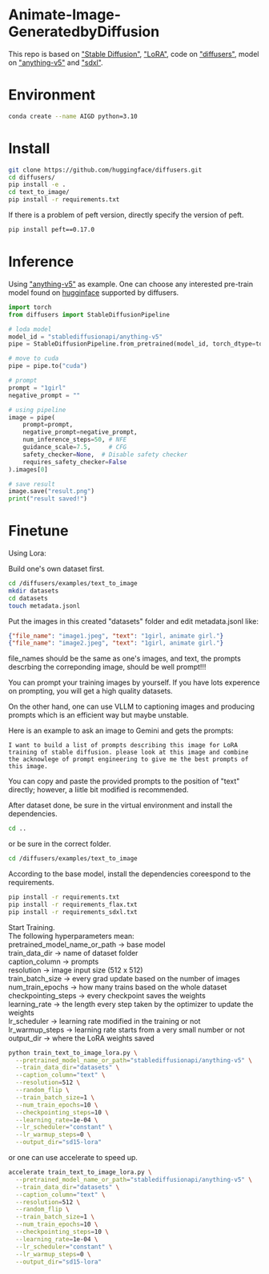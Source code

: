 # Animate-Image-GeneratedbyDiffusion

This repo is based on ["Stable Diffusion"](https://arxiv.org/abs/2112.10752), 
["LoRA"](https://arxiv.org/abs/2106.09685), 
code on ["diffusers"](https://github.com/huggingface/diffusers), 
model on ["anything-v5"](https://huggingface.co/stablediffusionapi/anything-v5) and 
["sdxl"](https://huggingface.co/stabilityai/stable-diffusion-xl-base-1.0).

# Environment
```bash
conda create --name AIGD python=3.10
```

# Install
```bash
git clone https://github.com/huggingface/diffusers.git
cd diffusers/
pip install -e .
cd text_to_image/
pip install -r requirements.txt
```
If there is a problem of peft version, directly specify the version of peft.
```bash
pip install peft==0.17.0
```

# Inference

Using ["anything-v5"](https://huggingface.co/stablediffusionapi/anything-v5) as example. One can choose any interested pre-train model found on [hugginface](https://huggingface.co/) supported by diffusers.

```python
import torch
from diffusers import StableDiffusionPipeline

# loda model
model_id = "stablediffusionapi/anything-v5"
pipe = StableDiffusionPipeline.from_pretrained(model_id, torch_dtype=torch.float16)

# move to cuda
pipe = pipe.to("cuda")

# prompt
prompt = "1girl"
negative_prompt = ""

# using pipeline
image = pipe(
    prompt=prompt,
    negative_prompt=negative_prompt,
    num_inference_steps=50, # NFE 
    guidance_scale=7.5,     # CFG
    safety_checker=None,  # Disable safety checker
    requires_safety_checker=False
).images[0]

# save result
image.save("result.png")
print("result saved!")
```

# Finetune

Using Lora:  

Build one's own dataset first.  
```bash
cd /diffusers/examples/text_to_image
mkdir datasets
cd datasets
touch metadata.jsonl
```
Put the images in this created "datasets" folder and edit metadata.jsonl like:
```json
{"file_name": "image1.jpeg", "text": "1girl, animate girl."}
{"file_name": "image2.jpeg", "text": "1girl, animate girl."}
```
file_names should be the same as one's images, and text, the prompts descrbing the correponding image, should be well prompt!!!  
  
You can prompt your training images by yourself. If you have lots experence on prompting, you will get a high quality datasets.  

On the other hand, one can use VLLM to captioning images and producing prompts which is an efficient way but maybe unstable.  

Here is an example to ask an image to Gemini and gets the prompts:
```
I want to build a list of prompts describing this image for LoRA training of stable diffusion. please look at this image and combine the acknowlege of prompt engineering to give me the best prompts of this image.
```
You can copy and paste the provided prompts to the position of "text" directly; however, a liitle bit modified is recommended.  

After dataset done, be sure in the virtual environment and install the dependencies.
```bash
cd ..
```
or be sure in the correct folder.
```bash
cd /diffusers/examples/text_to_image
```
According to the base model, install the dependencies coreespond to the requirements.
```bash
pip install -r requirements.txt
pip install -r requirements_flax.txt
pip install -r requirements_sdxl.txt
```
Start Training.  
The following hyperparameters mean:  
pretrained_model_name_or_path -> base model  
train_data_dir -> name of dataset folder  
caption_column -> prompts  
resolution -> image input size (512 x 512)  
train_batch_size -> every grad update based on the number of images  
num_train_epochs -> how many trains based on the whole dataset  
checkpointing_steps -> every checkpoint saves the weights  
learning_rate -> the length every step taken by the optimizer to update the weights  
lr_scheduler -> learning rate modified in the training or not  
lr_warmup_steps -> learning rate starts from a very small number or not  
output_dir -> where the LoRA weights saved  
```bash
python train_text_to_image_lora.py \
  --pretrained_model_name_or_path="stablediffusionapi/anything-v5" \
  --train_data_dir="datasets" \
  --caption_column="text" \
  --resolution=512 \
  --random_flip \
  --train_batch_size=1 \
  --num_train_epochs=10 \
  --checkpointing_steps=10 \
  --learning_rate=1e-04 \
  --lr_scheduler="constant" \
  --lr_warmup_steps=0 \
  --output_dir="sd15-lora"
```
or one can use accelerate to speed up.
```bash
accelerate train_text_to_image_lora.py \
  --pretrained_model_name_or_path="stablediffusionapi/anything-v5" \
  --train_data_dir="datasets" \
  --caption_column="text" \
  --resolution=512 \
  --random_flip \
  --train_batch_size=1 \
  --num_train_epochs=10 \
  --checkpointing_steps=10 \
  --learning_rate=1e-04 \
  --lr_scheduler="constant" \
  --lr_warmup_steps=0 \
  --output_dir="sd15-lora"
```

